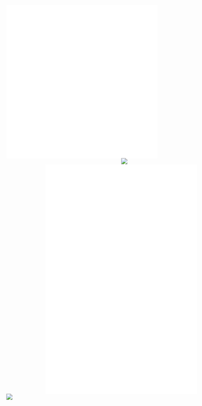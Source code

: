 <img align="left" width="400" src="https://github.com/W3ndig0u0/W3ndig0u0/blob/main/metrics.svg" />

<img align="right" width="200" src="https://camo.githubusercontent.com/839de0fbfb3670ae11c12f9006dab652c99b454341b11f03673c4bda0c52eda8/68747470733a2f2f636f756e742e6765746c6f6c692e636f6d2f6765742f403a6c6f776c6967687465723f7468656d653d72756c653334" />

<img align="right" width="400" src="https://github.com/W3ndig0u0/W3ndig0u0/blob/main/metrics.personal.anilist.svg" />


<img align="right" width="400" src="https://github.com/W3ndig0u0/W3ndig0u0/blob/main/metrics.personal.achievements.svg" />

</br>
<img align="left" width="400" src="https://github-readme-stats.vercel.app/api?username=W3ndig0u0&show_icons=true&theme=radical&align="center" />
